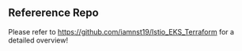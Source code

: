 ## Refererence Repo

Please refer to https://github.com/iamnst19/Istio_EKS_Terraform for a detailed overview!

